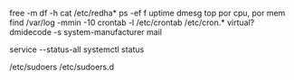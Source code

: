 free -m
df -h
cat /etc/redha*
ps -ef f
uptime
dmesg
top
  por cpu, por mem
find /var/log -mmin -10
crontab -l
/etc/crontab
/etc/cron.*
virtual? dmidecode -s system-manufacturer
mail

service --status-all
systemctl status

/etc/sudoers
/etc/sudoers.d
